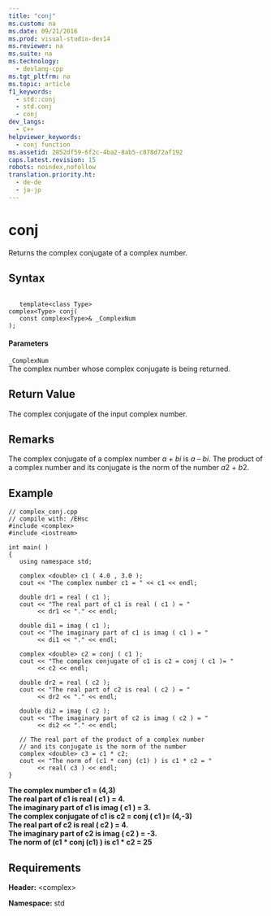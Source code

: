 ```yaml
---
title: "conj"
ms.custom: na
ms.date: 09/21/2016
ms.prod: visual-studio-dev14
ms.reviewer: na
ms.suite: na
ms.technology: 
  - devlang-cpp
ms.tgt_pltfrm: na
ms.topic: article
f1_keywords: 
  - std::conj
  - std.conj
  - conj
dev_langs: 
  - C++
helpviewer_keywords: 
  - conj function
ms.assetid: 2852df59-6f2c-4ba2-8ab5-c878d72af192
caps.latest.revision: 15
robots: noindex,nofollow
translation.priority.ht: 
  - de-de
  - ja-jp
---
```

# conj
Returns the complex conjugate of a complex number.  
  
## Syntax  
  
```  
  
   template<class Type>  
complex<Type> conj(  
   const complex<Type>& _ComplexNum  
);  
```  
  
#### Parameters  
 `_ComplexNum`  
 The complex number whose complex conjugate is being returned.  
  
## Return Value  
 The complex conjugate of the input complex number.  
  
## Remarks  
 The complex conjugate of a complex number *a + bi* is *a – bi*. The product of a complex number and its conjugate is the norm of the number *a*2 + *b*2.  
  
## Example  
  
```  
// complex_conj.cpp  
// compile with: /EHsc  
#include <complex>  
#include <iostream>  
  
int main( )  
{  
   using namespace std;  
  
   complex <double> c1 ( 4.0 , 3.0 );  
   cout << "The complex number c1 = " << c1 << endl;  
  
   double dr1 = real ( c1 );  
   cout << "The real part of c1 is real ( c1 ) = "  
        << dr1 << "." << endl;  
  
   double di1 = imag ( c1 );  
   cout << "The imaginary part of c1 is imag ( c1 ) = "  
        << di1 << "." << endl;  
  
   complex <double> c2 = conj ( c1 );  
   cout << "The complex conjugate of c1 is c2 = conj ( c1 )= "  
        << c2 << endl;  
  
   double dr2 = real ( c2 );  
   cout << "The real part of c2 is real ( c2 ) = "  
        << dr2 << "." << endl;  
  
   double di2 = imag ( c2 );  
   cout << "The imaginary part of c2 is imag ( c2 ) = "  
        << di2 << "." << endl;  
  
   // The real part of the product of a complex number  
   // and its conjugate is the norm of the number  
   complex <double> c3 = c1 * c2;  
   cout << "The norm of (c1 * conj (c1) ) is c1 * c2 = "  
        << real( c3 ) << endl;  
}  
```  
  
 **The complex number c1 = (4,3)**  
**The real part of c1 is real ( c1 ) = 4.**  
**The imaginary part of c1 is imag ( c1 ) = 3.**  
**The complex conjugate of c1 is c2 = conj ( c1 )= (4,-3)**  
**The real part of c2 is real ( c2 ) = 4.**  
**The imaginary part of c2 is imag ( c2 ) = -3.**  
**The norm of (c1 \* conj (c1) ) is c1 \* c2 = 25**   
## Requirements  
 **Header:** <complex\>  
  
 **Namespace:** std